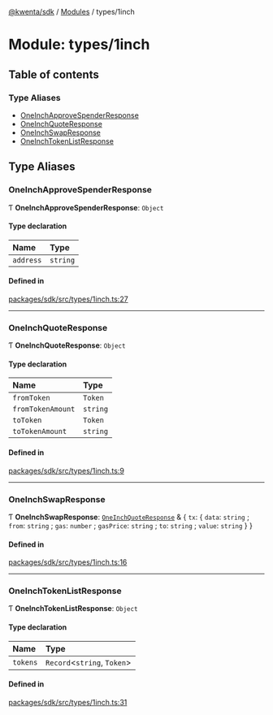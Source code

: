 [@kwenta/sdk](../README.md) / [Modules](../modules.md) / types/1inch

# Module: types/1inch

## Table of contents

### Type Aliases

- [OneInchApproveSpenderResponse](types_1inch.md#oneinchapprovespenderresponse)
- [OneInchQuoteResponse](types_1inch.md#oneinchquoteresponse)
- [OneInchSwapResponse](types_1inch.md#oneinchswapresponse)
- [OneInchTokenListResponse](types_1inch.md#oneinchtokenlistresponse)

## Type Aliases

### OneInchApproveSpenderResponse

Ƭ **OneInchApproveSpenderResponse**: `Object`

#### Type declaration

| Name | Type |
| :------ | :------ |
| `address` | `string` |

#### Defined in

[packages/sdk/src/types/1inch.ts:27](https://github.com/Kwenta/kwenta/blob/935f91508/packages/sdk/src/types/1inch.ts#L27)

___

### OneInchQuoteResponse

Ƭ **OneInchQuoteResponse**: `Object`

#### Type declaration

| Name | Type |
| :------ | :------ |
| `fromToken` | `Token` |
| `fromTokenAmount` | `string` |
| `toToken` | `Token` |
| `toTokenAmount` | `string` |

#### Defined in

[packages/sdk/src/types/1inch.ts:9](https://github.com/Kwenta/kwenta/blob/935f91508/packages/sdk/src/types/1inch.ts#L9)

___

### OneInchSwapResponse

Ƭ **OneInchSwapResponse**: [`OneInchQuoteResponse`](types_1inch.md#oneinchquoteresponse) & { `tx`: { `data`: `string` ; `from`: `string` ; `gas`: `number` ; `gasPrice`: `string` ; `to`: `string` ; `value`: `string`  }  }

#### Defined in

[packages/sdk/src/types/1inch.ts:16](https://github.com/Kwenta/kwenta/blob/935f91508/packages/sdk/src/types/1inch.ts#L16)

___

### OneInchTokenListResponse

Ƭ **OneInchTokenListResponse**: `Object`

#### Type declaration

| Name | Type |
| :------ | :------ |
| `tokens` | `Record`<`string`, `Token`\> |

#### Defined in

[packages/sdk/src/types/1inch.ts:31](https://github.com/Kwenta/kwenta/blob/935f91508/packages/sdk/src/types/1inch.ts#L31)
